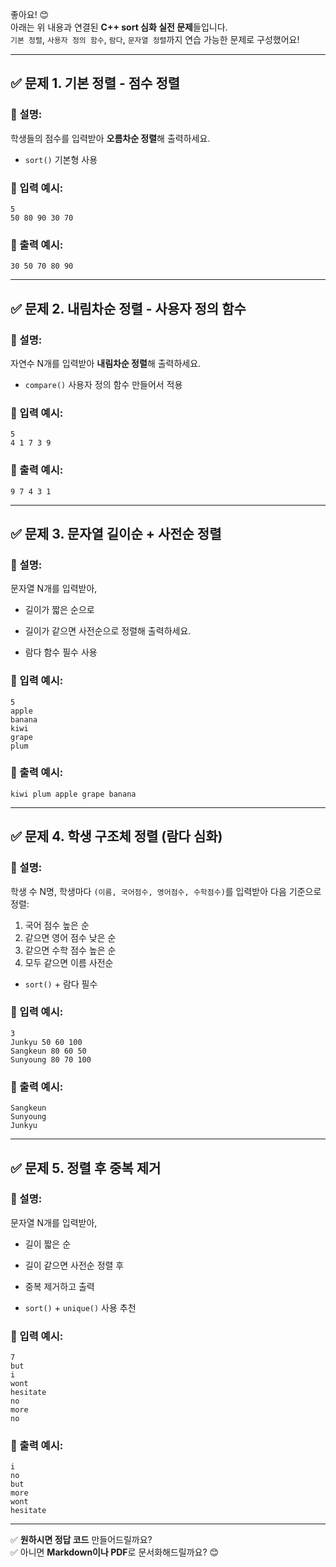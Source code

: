 좋아요! 😊  
아래는 위 내용과 연결된 **C++ sort 심화 실전 문제**들입니다.  
`기본 정렬`, `사용자 정의 함수`, `람다`, `문자열 정렬`까지 연습 가능한 문제로 구성했어요!

---

## ✅ **문제 1. 기본 정렬 - 점수 정렬**
### 📌 설명:
학생들의 점수를 입력받아 **오름차순 정렬**해 출력하세요.  
- `sort()` 기본형 사용

### 📌 입력 예시:
```
5
50 80 90 30 70
```

### 📌 출력 예시:
```
30 50 70 80 90
```

---

## ✅ **문제 2. 내림차순 정렬 - 사용자 정의 함수**
### 📌 설명:
자연수 N개를 입력받아 **내림차순 정렬**해 출력하세요.  
- `compare()` 사용자 정의 함수 만들어서 적용

### 📌 입력 예시:
```
5
4 1 7 3 9
```

### 📌 출력 예시:
```
9 7 4 3 1
```

---

## ✅ **문제 3. 문자열 길이순 + 사전순 정렬**
### 📌 설명:
문자열 N개를 입력받아,
- 길이가 짧은 순으로
- 길이가 같으면 사전순으로 정렬해 출력하세요.

- 람다 함수 필수 사용

### 📌 입력 예시:
```
5
apple
banana
kiwi
grape
plum
```

### 📌 출력 예시:
```
kiwi plum apple grape banana
```

---

## ✅ **문제 4. 학생 구조체 정렬 (람다 심화)**
### 📌 설명:
학생 수 N명, 학생마다 `(이름, 국어점수, 영어점수, 수학점수)`를 입력받아 다음 기준으로 정렬:
1. 국어 점수 높은 순
2. 같으면 영어 점수 낮은 순
3. 같으면 수학 점수 높은 순
4. 모두 같으면 이름 사전순

- `sort()` + 람다 필수

### 📌 입력 예시:
```
3
Junkyu 50 60 100
Sangkeun 80 60 50
Sunyoung 80 70 100
```

### 📌 출력 예시:
```
Sangkeun
Sunyoung
Junkyu
```

---

## ✅ **문제 5. 정렬 후 중복 제거**
### 📌 설명:
문자열 N개를 입력받아,
- 길이 짧은 순
- 길이 같으면 사전순 정렬 후
- 중복 제거하고 출력

- `sort()` + `unique()` 사용 추천

### 📌 입력 예시:
```
7
but
i
wont
hesitate
no
more
no
```

### 📌 출력 예시:
```
i
no
but
more
wont
hesitate
```

---

✅ **원하시면 정답 코드** 만들어드릴까요?  
✅ 아니면 **Markdown이나 PDF**로 문서화해드릴까요? 😊